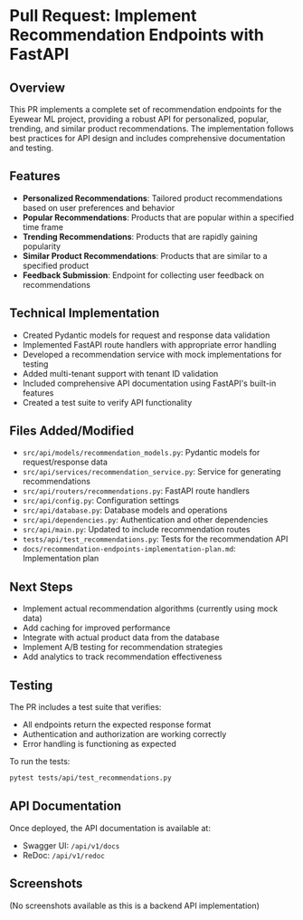 # Pull Request: Implement Recommendation Endpoints with FastAPI

## Overview

This PR implements a complete set of recommendation endpoints for the Eyewear ML project, providing a robust API for personalized, popular, trending, and similar product recommendations. The implementation follows best practices for API design and includes comprehensive documentation and testing.

## Features

- **Personalized Recommendations**: Tailored product recommendations based on user preferences and behavior
- **Popular Recommendations**: Products that are popular within a specified time frame
- **Trending Recommendations**: Products that are rapidly gaining popularity
- **Similar Product Recommendations**: Products that are similar to a specified product
- **Feedback Submission**: Endpoint for collecting user feedback on recommendations

## Technical Implementation

- Created Pydantic models for request and response data validation
- Implemented FastAPI route handlers with appropriate error handling
- Developed a recommendation service with mock implementations for testing
- Added multi-tenant support with tenant ID validation
- Included comprehensive API documentation using FastAPI's built-in features
- Created a test suite to verify API functionality

## Files Added/Modified

- `src/api/models/recommendation_models.py`: Pydantic models for request/response data
- `src/api/services/recommendation_service.py`: Service for generating recommendations
- `src/api/routers/recommendations.py`: FastAPI route handlers
- `src/api/config.py`: Configuration settings
- `src/api/database.py`: Database models and operations
- `src/api/dependencies.py`: Authentication and other dependencies
- `src/api/main.py`: Updated to include recommendation routes
- `tests/api/test_recommendations.py`: Tests for the recommendation API
- `docs/recommendation-endpoints-implementation-plan.md`: Implementation plan

## Next Steps

- Implement actual recommendation algorithms (currently using mock data)
- Add caching for improved performance
- Integrate with actual product data from the database
- Implement A/B testing for recommendation strategies
- Add analytics to track recommendation effectiveness

## Testing

The PR includes a test suite that verifies:
- All endpoints return the expected response format
- Authentication and authorization are working correctly
- Error handling is functioning as expected

To run the tests:

```bash
pytest tests/api/test_recommendations.py
```

## API Documentation

Once deployed, the API documentation is available at:
- Swagger UI: `/api/v1/docs`
- ReDoc: `/api/v1/redoc`

## Screenshots

(No screenshots available as this is a backend API implementation)